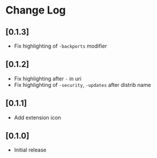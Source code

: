 # Change Log

## [0.1.3]

- Fix highlighting of `-backports` modifier

## [0.1.2]

- Fix highlighting after `-` in uri
- Fix highlighting of `-security`, `-updates` after distrib name

## [0.1.1]

- Add extension icon

## [0.1.0]

- Initial release
